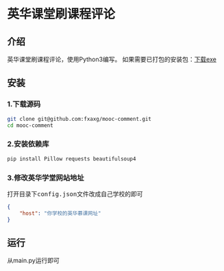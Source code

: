# 英华课堂刷课程评论
## 介绍
英华课堂刷课程评论，使用Python3编写。
如果需要已打包的安装包：[下载exe](https://github.com/fxaxg/mooc-comment/releases/tag/exe)
## 安装
### 1.下载源码
```bash
git clone git@github.com:fxaxg/mooc-comment.git
cd mooc-comment
```
### 2.安装依赖库
```bash
pip install Pillow requests beautifulsoup4
```
### 3.修改英华学堂网站地址
打开目录下<kbd>config.json</kbd>文件改成自己学校的即可
```json
{
    "host": "你学校的英华慕课网址"
}
```
## 运行
从main.py运行即可